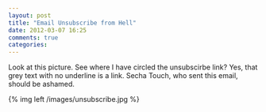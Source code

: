 ```yaml
---
layout: post
title: "Email Unsubscribe from Hell"
date: 2012-03-07 16:25
comments: true
categories: 
---
```


Look at this picture. See where I have circled the unsubscirbe link? Yes, that grey text with no underline is a link.  Secha Touch, who sent this email, should be ashamed.

{% img left /images/unsubscribe.jpg  %}

